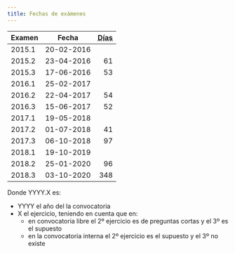 ```yaml
---
title: Fechas de exámenes
---
```


| Examen | Fecha | <abbr title="Tiempo transcurrido desde el anterior examen en días">Días</abbr> |
|-|-|-:|
| 2015.1 | 20-02-2016 |     |
| 2015.2 | 23-04-2016 |  61 |
| 2015.3 | 17-06-2016 |  53 |
| 2016.1 | 25-02-2017 |     |
| 2016.2 | 22-04-2017 |  54 |
| 2016.3 | 15-06-2017 |  52 |
| 2017.1 | 19-05-2018 |     |
| 2017.2 | 01-07-2018 |  41 |
| 2017.3 | 06-10-2018 |  97 |
| 2018.1 | 19-10-2019 |     |
| 2018.2 | 25-01-2020 |  96 |
| 2018.3 | 03-10-2020 | 348 |

Donde YYYY.X es:

* YYYY el año del la convocatoria
* X el ejercicio, teniendo en cuenta que en:
    * en convocatoria libre el 2º ejercicio es de preguntas cortas y el 3º es el supuesto
    * en la convocatoria interna el 2º ejercicio es el supuesto y el 3º no existe
